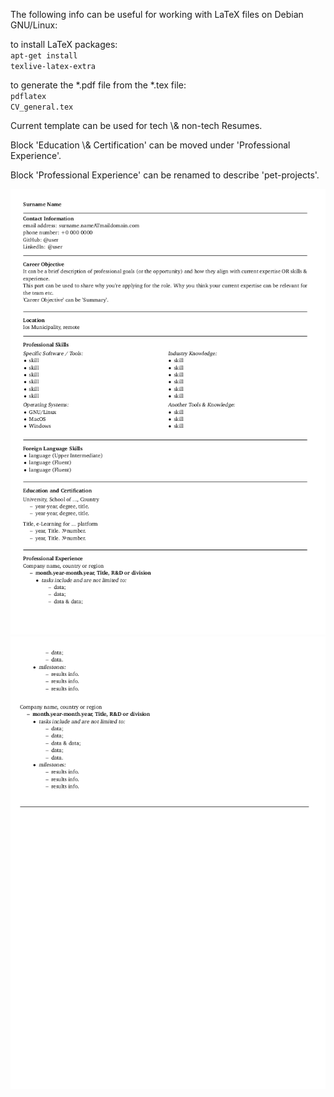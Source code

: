 The following info can be useful for working with LaTeX files on Debian GNU/Linux:

to install LaTeX packages:
<br>
<code>apt-get install texlive-latex-extra</code>
<br>

to generate the *.pdf file from the *.tex file:
<br>
<code>pdflatex CV_general.tex</code>
<br>

<p>Current template can be used for tech \& non-tech Resumes. </p>
<p>Block 'Education \& Certification' can be moved under 'Professional Experience'. </p>
<p>Block 'Professional Experience' can be renamed to describe 'pet-projects'. </p>

![example](CV_general_00.png)
![example](CV_general_01.png)

